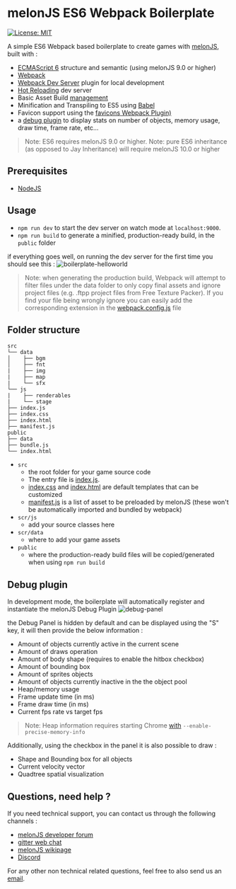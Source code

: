 # melonJS ES6 Webpack Boilerplate

[![License: MIT](https://img.shields.io/badge/License-MIT-yellow.svg)](https://github.com/melonjs/es6-boilerplate/blob/master/LICENSE)

A simple ES6 Webpack based boilerplate to create games with [melonJS](https://github.com/melonjs/melonJS), built with :
- [ECMAScript 6](http://es6-features.org) structure and semantic (using melonJS 9.0 or higher)
- [Webpack](https://webpack.js.org/guides)
- [Webpack Dev Server](https://github.com/webpack/webpack-dev-server) plugin for local development
- [Hot Reloading](https://webpack.js.org/concepts/hot-module-replacement) dev server
- Basic Asset Build [management](https://webpack.js.org/plugins/copy-webpack-plugin/)
- Minification and Transpiling to ES5 using [Babel](https://babeljs.io/docs/setup/#installation)
- Favicon support using the [favicons Webpack Plugin)](https://www.npmjs.com/package/favicons-webpack-plugin)
- a [debug plugin](#Debug-plugin) to display stats on number of objects, memory usage, draw time, frame rate, etc...

> Note: ES6 requires melonJS 9.0 or higher.
> Note: pure ES6 inheritance (as opposed to Jay Inheritance) will require melonJS 10.0 or higher

## Prerequisites

- [NodeJS](https://nodejs.org/en/)

## Usage

- `npm run dev` to start the dev server on watch mode at `localhost:9000`.
- `npm run build` to generate a minified, production-ready build, in the `public` folder

if everything goes well, on running the dev server for the first time you should see this :
![boilerplate-helloworld](https://user-images.githubusercontent.com/4033090/134762171-6e1fac3d-8b41-4665-890b-daa217ba61dc.png)

> Note: when generating the production build, Webpack will attempt to filter files under the data folder to only copy final assets and ignore project files (e.g. .ftpp project files from Free Texture Packer). If you find your file being wrongly ignore you can easily add the corresponding extension in the [webpack.config.js](webpack.config.js) file

## Folder structure

```none
src
└── data
│    ├── bgm
│    ├── fnt
|    ├── img
|    ├── map
|    └── sfx
└── js
|    ├── renderables
|    └── stage
├── index.js
├── index.css
├── index.html
├── manifest.js
public
├── data
├── bundle.js
└── index.html
```

- `src`
  - the root folder for your game source code
  - The entry file is [index.js](src/index.js).
  - [index.css](src/index.css) and [index.html](src/index.html) are default templates that can be customized
  - [manifest.js](src/manifest.js) is a list of asset to be preloaded by melonJS (these won't be automatically imported and bundled by webpack)
- `scr/js`
  - add your source classes here
- `scr/data`
  - where to add your game assets
- `public`
  - where the production-ready build files will be copied/generated when using `npm run build`

Debug plugin
-------------------------------------------------------------------------------
In development mode, the boilerplate will automatically register and instantiate the melonJS Debug Plugin
![debug-panel](https://user-images.githubusercontent.com/4033090/138006717-cf3165a4-a52d-4855-a7c7-16b2a09ed124.png)

the Debug Panel is hidden by default and can be displayed using the "S" key, it will then provide the below information :
* Amount of objects currently active in the current scene
* Amount of draws operation
* Amount of body shape (requires to enable the hitbox checkbox)
* Amount of bounding box
* Amount of sprites objects
* Amount of objects currently inactive in the the object pool
* Heap/memory usage
* Frame update time (in ms)
* Frame draw time (in ms)
* Current fps rate vs target fps

> Note: Heap information requires starting Chrome [with](http://www.chromium.org/developers/how-tos/run-chromium-with-flags) `--enable-precise-memory-info`

Additionally, using the checkbox in the panel it is also possible to draw :
* Shape and Bounding box for all objects
* Current velocity vector
* Quadtree spatial visualization


Questions, need help ?
-------------------------------------------------------------------------------
If you need technical support, you can contact us through the following channels :
  - [melonJS developer forum](http://www.html5gamedevs.com/forum/32-melonjs/)
  - [gitter web chat](https://gitter.im/melonjs/public)
  - [melonJS wikipage](https://github.com/melonjs/melonJS/wiki)
  - [Discord](https://discord.gg/aur7JMk)

For any other non technical related questions, feel free to also send us an [email](mailto:contact@melonjs.org).
